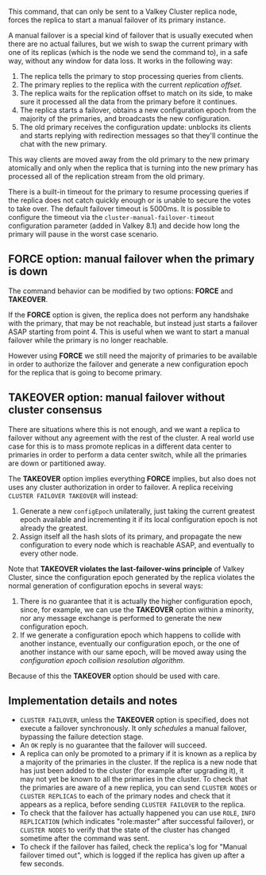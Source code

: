 This command, that can only be sent to a Valkey Cluster replica node, forces
the replica to start a manual failover of its primary instance.

A manual failover is a special kind of failover that is usually executed when
there are no actual failures, but we wish to swap the current primary with one
of its replicas (which is the node we send the command to), in a safe way,
without any window for data loss. It works in the following way:

1. The replica tells the primary to stop processing queries from clients.
2. The primary replies to the replica with the current *replication offset*.
3. The replica waits for the replication offset to match on its side, to make sure it processed all the data from the primary before it continues.
4. The replica starts a failover, obtains a new configuration epoch from the majority of the primaries, and broadcasts the new configuration.
5. The old primary receives the configuration update: unblocks its clients and starts replying with redirection messages so that they'll continue the chat with the new primary.

This way clients are moved away from the old primary to the new primary
atomically and only when the replica that is turning into the new primary
has processed all of the replication stream from the old primary.

There is a built-in timeout for the primary to resume processing queries if the
replica does not catch quickly enough or is unable to secure the votes to take over.
The default failover timeout is 5000ms. It is possible to configure the timeout
via the `cluster-manual-failover-timeout` configuration parameter (added in Valkey 8.1)
and decide how long the primary will pause in the worst case scenario.

## FORCE option: manual failover when the primary is down

The command behavior can be modified by two options: **FORCE** and **TAKEOVER**.

If the **FORCE** option is given, the replica does not perform any handshake
with the primary, that may be not reachable, but instead just starts a
failover ASAP starting from point 4. This is useful when we want to start
a manual failover while the primary is no longer reachable.

However using **FORCE** we still need the majority of primaries to be available
in order to authorize the failover and generate a new configuration epoch
for the replica that is going to become primary.

## TAKEOVER option: manual failover without cluster consensus

There are situations where this is not enough, and we want a replica to failover
without any agreement with the rest of the cluster. A real world use case
for this is to mass promote replicas in a different data center to primaries
in order to perform a data center switch, while all the primaries are down
or partitioned away.

The **TAKEOVER** option implies everything **FORCE** implies, but also does
not uses any cluster authorization in order to failover. A replica receiving
`CLUSTER FAILOVER TAKEOVER` will instead:

1. Generate a new `configEpoch` unilaterally, just taking the current greatest epoch available and incrementing it if its local configuration epoch is not already the greatest.
2. Assign itself all the hash slots of its primary, and propagate the new configuration to every node which is reachable ASAP, and eventually to every other node.

Note that **TAKEOVER violates the last-failover-wins principle** of Valkey Cluster, since the configuration epoch generated by the replica violates the normal generation of configuration epochs in several ways:

1. There is no guarantee that it is actually the higher configuration epoch, since, for example, we can use the **TAKEOVER** option within a minority, nor any message exchange is performed to generate the new configuration epoch.
2. If we generate a configuration epoch which happens to collide with another instance, eventually our configuration epoch, or the one of another instance with our same epoch, will be moved away using the *configuration epoch collision resolution algorithm*.

Because of this the **TAKEOVER** option should be used with care.

## Implementation details and notes

* `CLUSTER FAILOVER`, unless the **TAKEOVER** option is specified, does not execute a failover synchronously.
  It only *schedules* a manual failover, bypassing the failure detection stage.
* An `OK` reply is no guarantee that the failover will succeed.
* A replica can only be promoted to a primary if it is known as a replica by a majority of the primaries in the cluster.
  If the replica is a new node that has just been added to the cluster (for example after upgrading it), it may not yet be known to all the primaries in the cluster.
  To check that the primaries are aware of a new replica, you can send `CLUSTER NODES` or `CLUSTER REPLICAS` to each of the primary nodes and check that it appears as a replica, before sending `CLUSTER FAILOVER` to the replica.
* To check that the failover has actually happened you can use `ROLE`, `INFO REPLICATION` (which indicates "role:master" after successful failover), or `CLUSTER NODES` to verify that the state of the cluster has changed sometime after the command was sent.
* To check if the failover has failed, check the replica's log for "Manual failover timed out", which is logged if the replica has given up after a few seconds.
